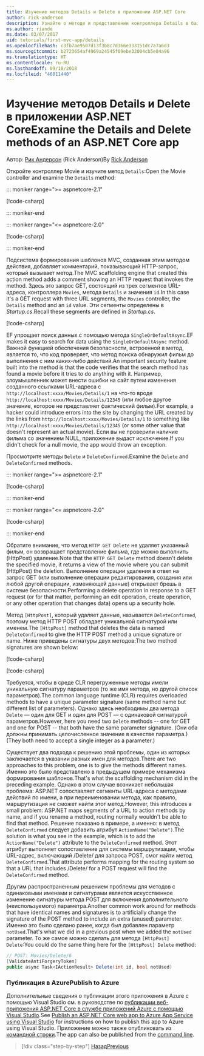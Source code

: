 ```yaml
---
title: Изучение методов Details и Delete в приложении ASP.NET Core
author: rick-anderson
description: Узнайте о методе и представлении контроллера Details в базовом приложении ASP.NET Core MVC.
ms.author: riande
ms.date: 03/07/2017
uid: tutorials/first-mvc-app/details
ms.openlocfilehash: c3fb7ae9507d13f3b8c7d366e333151dc7a7a6d3
ms.sourcegitcommit: b2723654af4969a24545f09ebe32004cb5e84a96
ms.translationtype: HT
ms.contentlocale: ru-RU
ms.lasthandoff: 09/18/2018
ms.locfileid: "46011440"
---
```

# <a name="examine-the-details-and-delete-methods-of-an-aspnet-core-app"></a><span data-ttu-id="fdcd8-103">Изучение методов Details и Delete в приложении ASP.NET Core</span><span class="sxs-lookup"><span data-stu-id="fdcd8-103">Examine the Details and Delete methods of an ASP.NET Core app</span></span>

<span data-ttu-id="fdcd8-104">Автор: [Рик Андерсон](https://twitter.com/RickAndMSFT) (Rick Anderson)</span><span class="sxs-lookup"><span data-stu-id="fdcd8-104">By [Rick Anderson](https://twitter.com/RickAndMSFT)</span></span>

<span data-ttu-id="fdcd8-105">Откройте контроллер Movie и изучите метод `Details`:</span><span class="sxs-lookup"><span data-stu-id="fdcd8-105">Open the Movie controller and examine the `Details` method:</span></span>

::: moniker range=">= aspnetcore-2.1"

[!code-csharp[](start-mvc/sample/MvcMovie21/Controllers/MoviesController.cs?name=snippet_details)]

::: moniker-end

::: moniker range="<= aspnetcore-2.0"

[!code-csharp[](start-mvc/sample/MvcMovie/Controllers/MoviesController.cs?name=snippet_details)]

::: moniker-end

<span data-ttu-id="fdcd8-106">Подсистема формирования шаблонов MVC, созданная этим методом действия, добавляет комментарий, показывающий HTTP-запрос, который вызывает метод.</span><span class="sxs-lookup"><span data-stu-id="fdcd8-106">The MVC scaffolding engine that created this action method adds a comment showing an HTTP request that invokes the method.</span></span> <span data-ttu-id="fdcd8-107">Здесь это запрос GET, состоящий из трех сегментов URL-адреса, контроллера `Movies`, метода `Details` и значения `id`.</span><span class="sxs-lookup"><span data-stu-id="fdcd8-107">In this case it's a GET request with three URL segments, the `Movies` controller, the `Details` method and an `id` value.</span></span> <span data-ttu-id="fdcd8-108">Эти сегменты определены в *Startup.cs*.</span><span class="sxs-lookup"><span data-stu-id="fdcd8-108">Recall these segments are defined in *Startup.cs*.</span></span>

[!code-csharp[](start-mvc/sample/MvcMovie/Startup.cs?highlight=5&name=snippet_1)]

<span data-ttu-id="fdcd8-109">EF упрощает поиск данных с помощью метода `SingleOrDefaultAsync`.</span><span class="sxs-lookup"><span data-stu-id="fdcd8-109">EF makes it easy to search for data using the `SingleOrDefaultAsync` method.</span></span> <span data-ttu-id="fdcd8-110">Важной функцией обеспечения безопасности, встроенной в метод, является то, что код проверяет, что метод поиска обнаружил фильм до выполнения с ним каких-либо действий.</span><span class="sxs-lookup"><span data-stu-id="fdcd8-110">An important security feature built into the method is that the code verifies that the search method has found a movie before it tries to do anything with it.</span></span> <span data-ttu-id="fdcd8-111">Например, злоумышленник может внести ошибки на сайт путем изменения созданного ссылками URL-адреса с `http://localhost:xxxx/Movies/Details/1` на что-то вроде `http://localhost:xxxx/Movies/Details/12345` (или любое другое значение, которое не представляет фактический фильм).</span><span class="sxs-lookup"><span data-stu-id="fdcd8-111">For example, a hacker could introduce errors into the site by changing the URL created by the links from `http://localhost:xxxx/Movies/Details/1` to something like  `http://localhost:xxxx/Movies/Details/12345` (or some other value that doesn't represent an actual movie).</span></span> <span data-ttu-id="fdcd8-112">Если вы не проверили наличие фильма со значением NULL, приложение выдаст исключение.</span><span class="sxs-lookup"><span data-stu-id="fdcd8-112">If you didn't check for a null movie, the app would throw an exception.</span></span>

<span data-ttu-id="fdcd8-113">Просмотрите методы `Delete` и `DeleteConfirmed`.</span><span class="sxs-lookup"><span data-stu-id="fdcd8-113">Examine the `Delete` and `DeleteConfirmed` methods.</span></span>

::: moniker range=">= aspnetcore-2.1"

[!code-csharp[](start-mvc/sample/MvcMovie21/Controllers/MoviesController.cs?name=snippet_delete)]

::: moniker-end

::: moniker range="<= aspnetcore-2.0"

[!code-csharp[](start-mvc/sample/MvcMovie/Controllers/MoviesController.cs?name=snippet_delete)]

::: moniker-end

<span data-ttu-id="fdcd8-114">Обратите внимание, что метод `HTTP GET Delete` не удаляет указанный фильм, он возвращает представление фильма, где можно выполнить (HttpPost) удаление.</span><span class="sxs-lookup"><span data-stu-id="fdcd8-114">Note that the `HTTP GET Delete` method doesn't delete the specified movie, it returns a view of the movie where you can submit (HttpPost) the deletion.</span></span> <span data-ttu-id="fdcd8-115">Выполнение операции удаления в ответ на запрос GET (или выполнение операции редактирования, создания или любой другой операции, изменяющей данные) открывает брешь в системе безопасности.</span><span class="sxs-lookup"><span data-stu-id="fdcd8-115">Performing a delete operation in response to a GET request (or for that matter, performing an edit operation, create operation, or any other operation that changes data) opens up a security hole.</span></span>

<span data-ttu-id="fdcd8-116">Метод `[HttpPost]`, который удаляет данные, называется `DeleteConfirmed`, поэтому метод HTTP POST обладает уникальной сигнатурой или именем.</span><span class="sxs-lookup"><span data-stu-id="fdcd8-116">The `[HttpPost]` method that deletes the data is named `DeleteConfirmed` to give the HTTP POST method a unique signature or name.</span></span> <span data-ttu-id="fdcd8-117">Ниже приведены сигнатуры двух методов:</span><span class="sxs-lookup"><span data-stu-id="fdcd8-117">The two method signatures are shown below:</span></span>

[!code-csharp[](start-mvc/sample/MvcMovie/Controllers/MoviesController.cs?name=snippet_delete2)]

[!code-csharp[](start-mvc/sample/MvcMovie/Controllers/MoviesController.cs?name=snippet_delete3)]


<span data-ttu-id="fdcd8-118">Требуется, чтобы в среде CLR перегруженные методы имели уникальную сигнатуру параметров (то же имя метода, но другой список параметров).</span><span class="sxs-lookup"><span data-stu-id="fdcd8-118">The common language runtime (CLR) requires overloaded methods to have a unique parameter signature (same method name but different list of parameters).</span></span> <span data-ttu-id="fdcd8-119">Однако здесь необходимы два метода `Delete` — один для GET и один для POST — с одинаковой сигнатурой параметров.</span><span class="sxs-lookup"><span data-stu-id="fdcd8-119">However, here you need two `Delete` methods -- one for GET and one for POST -- that both have the same parameter signature.</span></span> <span data-ttu-id="fdcd8-120">(Они оба должны принимать целочисленное значение в качестве параметра.)</span><span class="sxs-lookup"><span data-stu-id="fdcd8-120">(They both need to accept a single integer as a parameter.)</span></span>

<span data-ttu-id="fdcd8-121">Существует два подхода к решению этой проблемы, один из которых заключается в указании разных имен для методов.</span><span class="sxs-lookup"><span data-stu-id="fdcd8-121">There are two approaches to this problem, one is to give the methods different names.</span></span> <span data-ttu-id="fdcd8-122">Именно это было представлено в предыдущем примере механизма формирования шаблонов.</span><span class="sxs-lookup"><span data-stu-id="fdcd8-122">That's what the scaffolding mechanism did in the preceding example.</span></span> <span data-ttu-id="fdcd8-123">Однако в этом случае возникает небольшая проблема: ASP.NET сопоставляет сегменты URL-адреса с методами действий по имени, а при переименовании метода, как правило, маршрутизация не сможет найти этот метод.</span><span class="sxs-lookup"><span data-stu-id="fdcd8-123">However, this introduces a small problem: ASP.NET maps segments of a URL to action methods by name, and if you rename a method, routing normally wouldn't be able to find that method.</span></span> <span data-ttu-id="fdcd8-124">Решение показано в примере, а именно: в метод `DeleteConfirmed` следует добавить атрибут `ActionName("Delete")`.</span><span class="sxs-lookup"><span data-stu-id="fdcd8-124">The solution is what you see in the example, which is to add the `ActionName("Delete")` attribute to the `DeleteConfirmed` method.</span></span> <span data-ttu-id="fdcd8-125">Этот атрибут выполняет сопоставление для системы маршрутизации, чтобы URL-адрес, включающий /Delete/ для запроса POST, смог найти метод `DeleteConfirmed`.</span><span class="sxs-lookup"><span data-stu-id="fdcd8-125">That attribute performs mapping for the routing system so that a URL that includes /Delete/ for a POST request will find the `DeleteConfirmed` method.</span></span>

<span data-ttu-id="fdcd8-126">Другим распространенным решением проблемы для методов с одинаковыми именами и сигнатурами является искусственное изменение сигнатуры метода POST для включения дополнительного (неиспользуемого) параметра.</span><span class="sxs-lookup"><span data-stu-id="fdcd8-126">Another common work around for methods that have identical names and signatures is to artificially change the signature of the POST method to include an extra (unused) parameter.</span></span> <span data-ttu-id="fdcd8-127">Именно это было сделано ранее, когда был добавлен параметр `notUsed`.</span><span class="sxs-lookup"><span data-stu-id="fdcd8-127">That's what we did in a previous post when we added the `notUsed` parameter.</span></span> <span data-ttu-id="fdcd8-128">То же самое можно сделать для метода `[HttpPost] Delete`:</span><span class="sxs-lookup"><span data-stu-id="fdcd8-128">You could do the same thing here for the `[HttpPost] Delete` method:</span></span>

```csharp
// POST: Movies/Delete/6
[ValidateAntiForgeryToken]
public async Task<IActionResult> Delete(int id, bool notUsed)
```

### <a name="publish-to-azure"></a><span data-ttu-id="fdcd8-129">Публикация в Azure</span><span class="sxs-lookup"><span data-stu-id="fdcd8-129">Publish to Azure</span></span>

<span data-ttu-id="fdcd8-130">Дополнительные сведения о публикации этого приложения в Azure с помощью Visual Studio см. в руководстве по [публикации веб-приложения ASP.NET Core в службе приложений Azure с помощью Visual Studio](xref:tutorials/publish-to-azure-webapp-using-vs).</span><span class="sxs-lookup"><span data-stu-id="fdcd8-130">See [Publish an ASP.NET Core web app to Azure App Service using Visual Studio](xref:tutorials/publish-to-azure-webapp-using-vs) for instructions on how to publish this app to Azure using Visual Studio.</span></span>  <span data-ttu-id="fdcd8-131">Приложение можно также опубликовать из [командной строки](xref:tutorials/publish-to-azure-webapp-using-cli).</span><span class="sxs-lookup"><span data-stu-id="fdcd8-131">The app can also be published from the [command line](xref:tutorials/publish-to-azure-webapp-using-cli).</span></span>

> [!div class="step-by-step"]
> [<span data-ttu-id="fdcd8-132">Назад</span><span class="sxs-lookup"><span data-stu-id="fdcd8-132">Previous</span></span>](validation.md)
